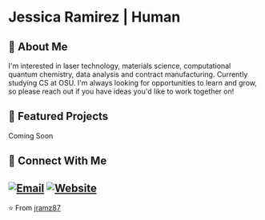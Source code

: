 # Jessica Ramirez | Human

## 👋 About Me
I'm interested in laser technology, materials science, computational quantum chemistry, data analysis and contract manufacturing. Currently studying CS at OSU.
I'm always looking for opportunities to learn and grow, so please reach out if you have ideas you'd like to work together on!

## 🚀 Featured Projects
Coming Soon

## 🔗 Connect With Me
[![Email](https://img.shields.io/badge/-Email-D14836?style=flat-square&logo=gmail&logoColor=white)](mailto:jramz1897@gmail.com)
[![Website](https://img.shields.io/badge/-Website-000000?style=flat-square&logo=safari&logoColor=white)](https://jramz87.github.io/)
---
⭐️ From [jramz87](https://github.com/jramz87)

